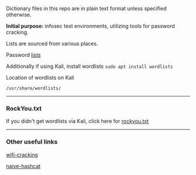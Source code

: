 Dictionary files in this repo are in plain text format unless specified otherwise.

<b>Initial purpose:</b> infosec test environments, utilizing tools for password cracking.

Lists are sourced from various places.

Password [lists](lists)

Additionally if using Kali, install wordlists
```sudo apt install wordlists```

Location of wordlists on Kali

``` /usr/share/wordlists/ ```

----

### RockYou.txt 

If you didn't get wordlists via Kali, click here for [rockyou.txt](https://github.com/brannondorsey/naive-hashcat/releases/download/data/rockyou.txt)

----

### Other useful links

[wifi-cracking](https://github.com/brannondorsey/wifi-cracking)

[naive-hashcat](https://github.com/brannondorsey/naive-hashcat)
